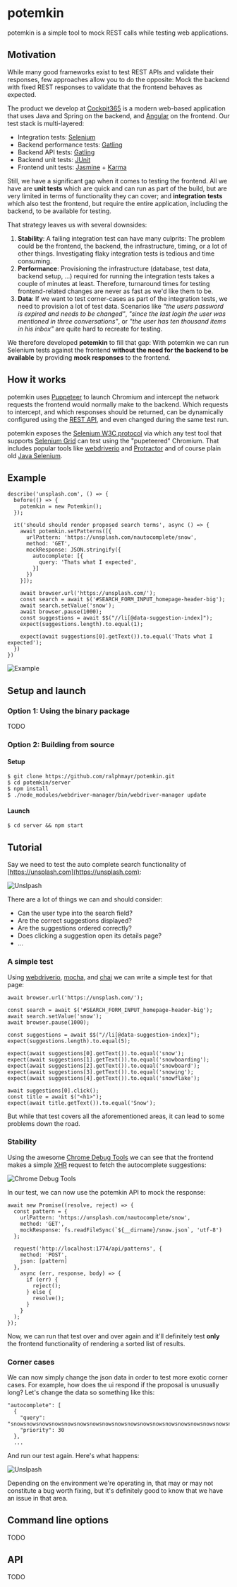 # potemkin

potemkin is a simple tool to mock REST calls while testing web applications.

## Motivation

While many good frameworks exist to test REST APIs and validate their responses, few approaches allow you to do the opposite: Mock the backend with fixed REST responses to validate that the frontend behaves as expected.

The product we develop at [Cockpit365](https://cockpit365.com/) is a modern web-based application that uses Java and Spring on the backend, and [Angular](https://angular.io/) on the frontend. Our test stack is multi-layered:

* Integration tests: [Selenium](https://selenium.dev/)
* Backend performance tests: [Gatling](https://gatling.io/)
* Backend API tests: [Gatling](https://gatling.io/)
* Backend unit tests: [JUnit](https://junit.org/junit5/)
* Frontend unit tests: [Jasmine](https://jasmine.github.io/) + [Karma](https://karma-runner.github.io/latest/index.html)

Still, we have a significant gap when it comes to testing the frontend. All we have are __unit tests__ which are quick and can run as part of the build, but are very limited in terms of functionality they can cover; and __integration tests__ which also test the frontend, but require the entire application, including the backend, to be available for testing.

That strategy leaves us with several downsides:

1. __Stability__: A failing integration test can have many culprits: The problem could be the frontend, the backend, the infrastructure, timing, or a lot of other things. Investigating flaky integration tests is tedious and time consuming.
2. __Performance__: Provisioning the infrastructure (database, test data, backend setup, ...) required for running the integration tests takes a couple of minutes at least. Therefore, turnaround times for testing frontend-related changes are never as fast as we'd like them to be.
3. __Data__: If we want to test corner-cases as part of the integration tests, we need to provision a lot of test data. Scenarios like _"the users password is expired and needs to be changed"_, _"since the last login the user was mentioned in three conversations"_, or _"the user has ten thousand items in his inbox"_ are quite hard to recreate for testing.

We therefore developed __potemkin__ to fill that gap: With potemkin we can run Selenium tests against the frontend __without the need for the backend to be available__ by providing __mock responses__ to the frontend.

## How it works

potemkin uses [Puppeteer](https://github.com/puppeteer/puppeteer) to launch Chromium and intercept the network requests the frontend would normally make to the backend. Which requests to intercept, and which responses should be returned, can be dynamically configured using the [REST API](#API), and even changed during the same test run.

potemkin exposes the [Selenium W3C protocol](https://www.w3.org/TR/webdriver/) via which any test tool that supports [Selenium Grid](https://github.com/SeleniumHQ/selenium/wiki/Grid2) can test using the "pupeteered" Chromium. That includes popular tools like [webdriverio](https://webdriver.io/) and [Protractor](https://www.protractortest.org/#) and of course plain old [Java Selenium](https://selenium.dev/documentation/en/).

## Example

```
describe('unsplash.com', () => {
  before(() => {
    potemkin = new Potemkin();
  });

  it('should should render proposed search terms', async () => {
    await potemkin.setPatterns([{
      urlPattern: 'https://unsplash.com/nautocomplete/snow',
      method: 'GET',
      mockResponse: JSON.stringify({
        autocomplete: [{
          query: 'Thats what I expected',
        }]
      })
    }]);

    await browser.url('https://unsplash.com/');
    const search = await $('#SEARCH_FORM_INPUT_homepage-header-big');
    await search.setValue('snow');
    await browser.pause(1000);
    const suggestions = await $$("//li[@data-suggestion-index]");
    expect(suggestions.length).to.equal(1);

    expect(await suggestions[0].getText()).to.equal('Thats what I expected');
  })
})
```

![Example](./README/example.gif)

## Setup and launch

### Option 1: Using the binary package

TODO

### Option 2: Building from source

#### Setup

```
$ git clone https://github.com/ralphmayr/potemkin.git
$ cd potemkin/server
$ npm install
$ ./node_modules/webdriver-manager/bin/webdriver-manager update
```

#### Launch

```
$ cd server && npm start
```

## Tutorial

Say we need to test the auto complete search functionality of [https://unsplash.com](https://unsplash.com):

![Unslpash](./README/unsplash-1.gif)

There are a lot of things we can and should consider:

* Can the user type into the search field?
* Are the correct suggestions displayed?
* Are the suggestions ordered correctly?
* Does clicking a suggestion open its details page?
* ...

### A simple test

Using [webdriverio](https://webdriver.io/), [mocha](https://mochajs.org/), and [chai](https://www.chaijs.com/) we can write a simple test for that page:

```
await browser.url('https://unsplash.com/');

const search = await $('#SEARCH_FORM_INPUT_homepage-header-big');
await search.setValue('snow');
await browser.pause(1000);

const suggestions = await $$("//li[@data-suggestion-index]");
expect(suggestions.length).to.equal(5);

expect(await suggestions[0].getText()).to.equal('snow');
expect(await suggestions[1].getText()).to.equal('snowboarding');
expect(await suggestions[2].getText()).to.equal('snowboard');
expect(await suggestions[3].getText()).to.equal('snowing');
expect(await suggestions[4].getText()).to.equal('snowflake');

await suggestions[0].click();
const title = await $("<h1>");
expect(await title.getText()).to.equal('Snow');
```

But while that test covers all the aforementioned areas, it can lead to some problems down the road.

### Stability

Using the awesome [Chrome Debug Tools](https://developers.google.com/web/tools/chrome-devtools/network) we can see that the frontend makes a simple [XHR](https://developer.mozilla.org/en-US/docs/Web/API/XMLHttpRequest) request to fetch the autocomplete suggestions:

![Chrome Debug Tools](./README/chrome-debug-tools.png)

In our test, we can now use the potemkin API to mock the response:

```
await new Promise((resolve, reject) => {
  const pattern = {
    urlPattern: 'https://unsplash.com/nautocomplete/snow',
    method: 'GET',
    mockResponse: fs.readFileSync(`${__dirname}/snow.json`, 'utf-8')
  };

  request('http://localhost:1774/api/patterns', {
    method: 'POST',
    json: [pattern]
  },
    async (err, response, body) => {
      if (err) {
        reject();
      } else {
        resolve();
      }
    }
  );
});
```

Now, we can run that test over and over again and it'll definitely test __only__ the frontend functionality of rendering a sorted list of results.

### Corner cases

We can now simply change the json data in order to test more exotic corner cases. For example, how does the ui respond if the proposal is unusually long? Let's change the data so something like this:

```
"autocomplete": [
  {
    "query": "snowsnowsnowsnowsnowsnowsnowsnowsnowsnowsnowsnowsnowsnowsnowsnowsnowsnowsnowsnowsnowsnowsnowsnowsnowsnowsnowsnowsnowsnowsnowsnowsnowsnowsnowsnowsnowsnowsnowsnowsnowsnowsnowsnowsnowsnowsnowsnowsnowsnowsnowsnowsnowsnowsnowsnowsnowsnowsnowsnowsnowsnowsnowsnowsnowsnowsnowsnowsnowsnowsnowsnow",
    "priority": 30
  },
  ...
```

And run our test again. Here's what happens:

![Unslpash](./README/unsplash-2.png)

Depending on the environment we're operating in, that may or may not constitute a bug worth fixing, but it's definitely good to know that we have an issue in that area.


## Command line options

TODO

## API

TODO

